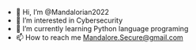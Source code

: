 - 👋 Hi, I’m @Mandalorian2022
- 👀 I’m interested in Cybersecurity
- 🌱 I’m currently learning Python language programing
- 📫 How to reach me Mandalore.Secure@gmail.com

<!---
Mandalorian2022/Mandalorian2022 is a ✨ special ✨ repository because its `README.md` (this file) appears on your GitHub profile.
You can click the Preview link to take a look at your changes.
--->
